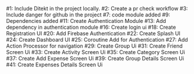 #1: Include Ditekt in the project locally.
#2: Create a pr check workflow
#3: Include danger for github in the project
#7: code module added 
#9: Dependencies added
#11: Create Authentication Module
#13: Add dependency in authentication module
#16: Create login ui
#18: Create Registration UI
#20: Add Firebase Authentication
#22: Create Splash UI
#24: Create Dashboard UI
#25: Coroutine Add for Authentication
#27: Add Action Processor for navigation
#29: Create Group Ui
#31: Create Friend Screen Ui
#33: Create Activity Screen Ui
#35: Create Category Screen Ui
#37: Create Add Expense Screen Ui
#39: Create Group Details Screen Ui  
#41: Create Expenses Details Screen Ui  